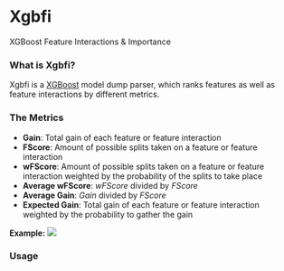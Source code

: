 # Xgbfi
XGBoost Feature Interactions &amp; Importance

### What is Xgbfi?
Xgbfi is a [XGBoost](https://github.com/dmlc/xgboost) model dump parser, which ranks features as well as feature interactions by different metrics. 

### The Metrics
 * **Gain**: Total gain of each feature or feature interaction
 * **FScore**: Amount of possible splits taken on a feature or feature interaction
 * **wFScore**: Amount of possible splits taken on a feature or feature interaction weighted by the probability of the splits to take place
 * **Average wFScore**: *wFScore* divided by *FScore*
 * **Average Gain**: *Gain* divided by *FScore*
 * **Expected Gain**: Total gain of each feature or feature interaction weighted by the probability to gather the gain

**Example:**
![](https://raw.githubusercontent.com/Far0n/xgbfi/master/doc/ScoresExample_small.png)

### Usage
